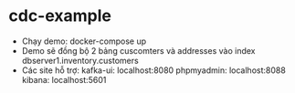 # cdc-example

- Chạy demo: docker-compose up
- Demo sẽ đồng bộ 2 bảng cuscomters và addresses vào index dbserver1.inventory.customers
- Các site hỗ trợ:
  kafka-ui: localhost:8080
  phpmyadmin: localhost:8088
  kibana: localhost:5601

